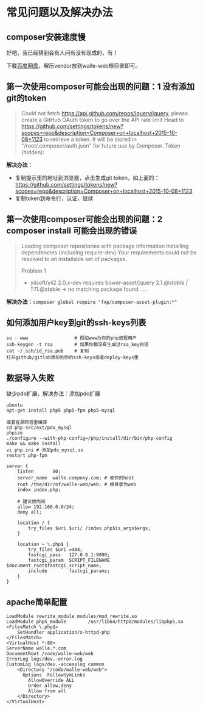 常见问题以及解决办法
=================
composer安装速度慢
----------------
好吧，我已经猜到会有人问有没有现成的，有！ 

下载[百度网盘](http://pan.baidu.com/s/1c0wiuyc)，解压vendor放到walle-web根目录即可。


第一次使用composer可能会出现的问题：1 没有添加git的token
-------------------------------------------------

>Could not fetch https://api.github.com/repos/jquery/jquery, please create a GitHub OAuth token to go over the API rate limit
Head to https://github.com/settings/tokens/new?scopes=repo&description=Composer+on+localhost+2015-10-08+1123
to retrieve a token. It will be stored in "/root/.composer/auth.json" for future use by Composer.
Token (hidden): 

**解决办法：**

* 复制提示里的地址到浏览器，点击生成git token，如上面的：https://github.com/settings/tokens/new?scopes=repo&description=Composer+on+localhost+2015-10-08+1123
* 复制token到命令行，认证，继续

第一次使用composer可能会出现的问题：2 composer install 可能会出现的错误
-----------------------------------------------------------------

>Loading composer repositories with package information
Installing dependencies (including require-dev)
Your requirements could not be resolved to an installable set of packages.
>
>  Problem 1
>    - yiisoft/yii2 2.0.x-dev requires bower-asset/jquery 2.1.*@stable | 1.11.*@stable -> no matching package found.
> ....

**解决办法**：`composer global require "fxp/composer-asset-plugin:*"`

如何添加用户key到git的ssh-keys列表
-------------------------------
```
su - www                 # 假如www为你的php进程用户
ssh-keygen -t rsa        # 如果你都没有生成过rsa_key的话
cat ~/.ssh/id_rsa.pub    # 复制
打开github/gitlab添加到你的ssh-keys或者deploy-keys里
```

数据导入失败
----------
缺少pdo扩展，解决办法：添加pdo扩展
```
ubuntu
apt-get install php5 php5-fpm php5-mysql

或者在源码包里编译
cd php-src/ext/pdo_mysql
phpize
./configure --with-php-config=/php/install/dir/bin/php-config
make && make install
vi php.ini # 添加pdo_mysql.so
restart php-fpm
```

```
server {
    listen       80;
    server_name  walle.compony.com; # 改你的host
    root /the/dir/of/walle-web/web; # 根目录为web
    index index.php;

    # 建议放内网
    allow 192.168.0.0/24;
    deny all;

    location / {
        try_files $uri $uri/ /index.php$is_args$args;
    }

    location ~ \.php$ {
        try_files $uri =404;
        fastcgi_pass   127.0.0.1:9000;
        fastcgi_param  SCRIPT_FILENAME  $document_root$fastcgi_script_name;
        include        fastcgi_params;
    }
}
```


apache简单配置
----------------

```
LoadModule rewrite_module modules/mod_rewrite.so
LoadModule php5_module        /usr/lib64/httpd/modules/libphp5.so
<FilesMatch \.php$>
    SetHandler application/x-httpd-php
</FilesMatch>
<VirtualHost *:80>
ServerName walle.*.com
DocumentRoot /code/walle-web/web
ErrorLog logs/dev.-error.log
CustomLog logs/dev.-accesslog common
    <Directory "/code/walle-web/web">
      Options  FollowSymLinks
        AllowOverride ALL
        Order allow,deny
        Allow from all
    </Directory>
</VirtualHost>
```